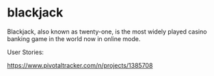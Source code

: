 # blackjack
Blackjack, also known as twenty-one, is the most widely played casino banking game in the world now in online mode.

User Stories:

https://www.pivotaltracker.com/n/projects/1385708

